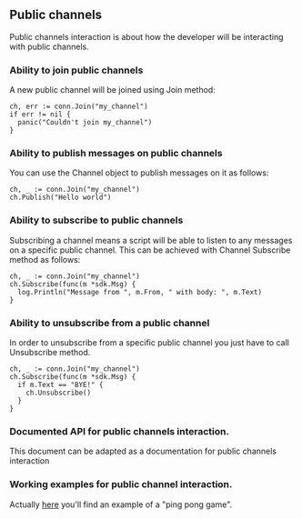 ## Public channels

Public channels interaction is about how the developer will be interacting with public channels.

### Ability to join public channels

A new public channel will be joined using Join method:
```
ch, err := conn.Join("my_channel")
if err != nil {
  panic("Couldn't join my_channel")
}
```

### Ability to publish messages on public channels
You can use the Channel object to publish messages on it as follows:
```
ch, _ := conn.Join("my_channel")
ch.Publish("Hello world")
```

### Ability to subscribe to public channels
Subscribing a channel means a script will be able to listen to any messages on a specific public channel. This can be achieved with Channel Subscribe method as follows:
```
ch, _ := conn.Join("my_channel")
ch.Subscribe(func(m *sdk.Msg) {
  log.Println("Message from ", m.From, " with body: ", m.Text)
}
```

### Ability to unsubscribe from a public channel
In order to unsubscribe from a specific public channel you just have to call Unsubscribe method.
```
ch, _ := conn.Join("my_channel")
ch.Subscribe(func(m *sdk.Msg) {
  if m.Text == "BYE!" {
    ch.Unsubscribe()
  }
}
```


### Documented API for public channels interaction.

This document can be adapted as a documentation for public channels interaction


### Working examples for public channel interaction.

Actually [here](https://github.com/status-im/status-go/blob/sdk/sdk/examples/) you'll find  an example of a "ping pong game".
